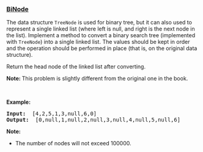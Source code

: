 ### [BiNode](https://leetcode.com/problems/binode-lcci)

<p>The data structure&nbsp;<code>TreeNode</code>&nbsp;is used for binary tree, but it can also used to represent a single linked list (where left is null, and right is the next node in the list). Implement a method to convert a binary search tree (implemented with <code>TreeNode</code>) into a single&nbsp;linked list. The values should be kept in order and the operation should be performed in place (that is, on the original data structure).</p>

<p>Return the head node of the linked list after converting.</p>

<p><b>Note:&nbsp;</b>This problem is slightly different from the original one in the book.</p>

<p>&nbsp;</p>

<p><strong>Example: </strong></p>

<pre>
<strong>Input: </strong> [4,2,5,1,3,null,6,0]
<strong>Output: </strong> [0,null,1,null,2,null,3,null,4,null,5,null,6]
</pre>

<p><strong>Note: </strong></p>

<ul>
	<li>The number of nodes will not exceed&nbsp;100000.</li>
</ul>
